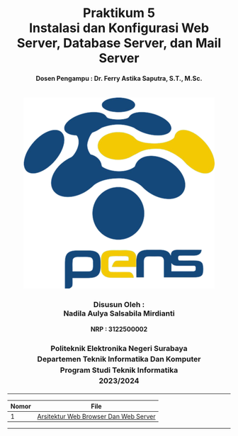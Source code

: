<div align="center">
  <h1 style="text-align: center;font-weight: bold">Praktikum 5<br>Instalasi dan Konfigurasi Web Server, Database Server, dan Mail Server</h1>
  <h4 style="text-align: center;">Dosen Pengampu : Dr. Ferry Astika Saputra, S.T., M.Sc.</h4>
</div>
<br />
<div align="center">
  <img src="../image/LogoPens.png" alt="Logo PENS">
  <h3 style="text-align: center;">Disusun Oleh : <br>Nadila Aulya Salsabila Mirdianti</h3>
  <p style="text-align: center;">
    <strong>NRP : 3122500002</strong><br>
  </p>

<h3 style="text-align: center;line-height: 1.5">Politeknik Elektronika Negeri Surabaya<br>Departemen Teknik Informatika Dan Komputer<br>Program Studi Teknik Informatika<br>2023/2024</h3>
  <hr>
</div>

| Nomor | File                                 |
|-------|--------------------------------------|
| 1     | [Arsitektur Web Browser Dan Web Server](./Architecture/readme.md) |
---
